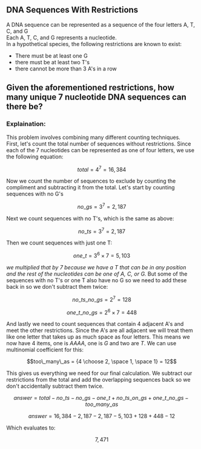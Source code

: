 ## DNA Sequences With Restrictions
A DNA sequence can be represented as a sequence of the four letters A, T, C, and G   
Each A, T, C, and G represents a nucleotide.  
In a hypothetical species, the following restrictions are known to exist:
  * There must be at least one G
  * there must be at least two T's
  * there cannot be more than 3 A's in a row
## Given the aforementioned restrictions, how many unique 7 nucleotide DNA sequences can there be?
### Explaination:
This problem involves combining many different counting techniques.  
First, let's count the total number of sequences without restrictions.  Since each of the 7 nucleotides can be represented as one of four letters, we use the following equation:  
```math
total = 4^7 = 16,384
```
Now we count the number of sequences to exclude by counting the compliment and subtracting it from the total.  Let's start by counting sequences with no G's  
```math
no\_gs = 3^7 = 2,187
```
Next we count sequences with no T's, which is the same as above:
```math
no\_ts = 3^7 = 2,187
```
Then we count sequences with just one T:
```math
one\_t = 3^6 \times 7 = 5,103
```
*we multiplied that by 7 because we have a T that can be in any position and the rest of the nucleotides can be one of A, C, or G.*
But some of the sequences with no T's or one T also have no G so we need to add these back in so we don't subtract them twice:  
```math
no\_ts\_no\_gs = 2^7 = 128
```
```math
one\_t\_no\_gs = 2^6 \times 7 = 448
```
And lastly we need to count sequences that contain 4 adjacent A's and meet the other restrictions.  Since the A's are all adjacent we will treat them like one letter that takes up as much space as four letters.  This means we now have $4$ items, one is $AAAA$, one is $G$ and two are $T$.  We can use multinomial coefficient for this:  
```math
too\_many\_as = {4 \choose 2, \space 1, \space 1} = 12
```
This gives us everything we need for our final calculation.  We subtract our restrictions from the total and add the overlapping sequences back so we don't accidentally subtract them twice.
```math
answer = total - no\_ts - no\_gs - one\_t + no\_ts\_on\_gs + one\_t\_no\_gs - too\_many\_as
```
```math
answer = 16,384 - 2,187 - 2,187 - 5,103 + 128 + 448 - 12
```
Which evaluates to:
```math
7,471
```

